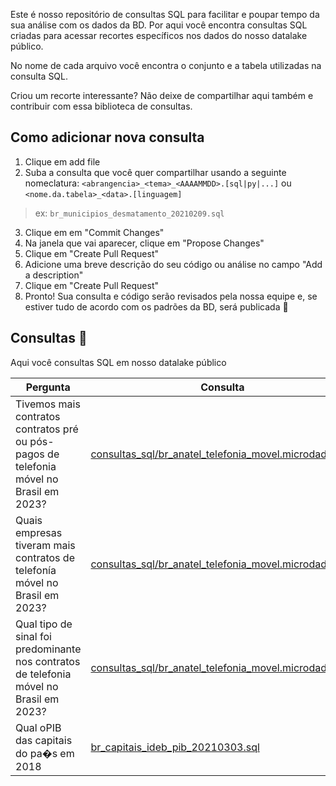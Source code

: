 Este é nosso repositório de consultas SQL para facilitar e poupar tempo da sua análise com os dados da BD. Por aqui você encontra consultas SQL criadas para acessar recortes específicos nos dados do nosso datalake público. 

No nome de cada arquivo você encontra o conjunto e a tabela utilizadas na consulta SQL. 

Criou um recorte interessante? Não deixe de compartilhar aqui também e contribuir com essa biblioteca de consultas. 


## Como adicionar nova consulta

1. Clique em add file
2. Suba a consulta que você quer compartilhar usando a seguinte nomeclatura: `<abrangencia>_<tema>_<AAAAMMDD>.[sql|py|...]` ou `<nome.da.tabela>_<data>.[linguagem]`

> ex: `br_municipios_desmatamento_20210209.sql`

3. Clique em em "Commit Changes"
4. Na janela que vai aparecer, clique em "Propose Changes"
5. Clique em "Create Pull Request"
6. Adicione uma breve descrição do seu código ou análise no campo "Add a description"
7. Clique em "Create Pull Request"
8. Pronto! Sua consulta e código serão revisados pela nossa equipe e, se estiver tudo de acordo com os padrões da BD, será publicada 💚


## Consultas 🔎

Aqui você consultas SQL em nosso datalake público

| Pergunta | Consulta | 
| ------- | ------ |
| Tivemos mais contratos contratos pré ou pós-pagos de telefonia móvel no Brasil em 2023? | [consultas_sql/br_anatel_telefonia_movel.microdados.sql](/consultas_sql/br_anatel_telefonia_movel.microdados.sql) |
| Quais empresas tiveram mais contratos de telefonía móvel no Brasil em 2023? | [consultas_sql/br_anatel_telefonia_movel.microdados.sql](/consultas_sql/br_anatel_telefonia_movel.microdados.sql) |
| Qual tipo de sinal foi predominante nos contratos de telefonia móvel no Brasil em 2023?  | [consultas_sql/br_anatel_telefonia_movel.microdados.sql](/consultas_sql/br_anatel_telefonia_movel.microdados.sql) |
| Qual oPIB das capitais do pa�s em 2018  | [br_capitais_ideb_pib_20210303.sql](consultas_sql/br_capitais_ideb_pib_20210303.sql) |
